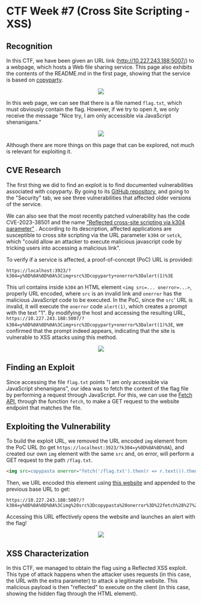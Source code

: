 # CTF Week #7 (Cross Site Scripting - XSS)

## Recognition

In this CTF, we have been given an URL link (http://10.227.243.188:5007/) to a webpage, which hosts a Web file sharing service. This page also exhibits the contents of the README.md in the first page, showing that the service is based on [copyparty](https://github.com/9001/copyparty).

<p align="center" justify="center">
    <img src="./assets/"> <!-- Image from the website -->
</p>

In this web page, we can see that there is a file named `flag.txt`, which must obviously contain the flag. However, if we try to open it, we only receive the message "Nice try, I am only accessible via JavaScript shenanigans."

<p align="center" justify="center">
    <img src="./assets/"> <!-- Message from JavaScript -->
</p>

Although there are more things on this page that can be explored, not much is relevant for exploiting it.

## CVE Research

The first thing we did to find an exploit is to find documented vulnerabilities associated with copyparty. By going to its [GitHub repository](https://github.com/9001/copyparty), and going to the "Security" tab, we see three vulnerabilities that affected older versions of the service.

We can also see that the most recently patched vulnerability has the code CVE-2023-38501 and the name ["Reflected cross-site scripting via k304 parameter"](https://github.com/9001/copyparty/security/advisories/GHSA-f54q-j679-p9hh) . According to its description, affected applications are susceptible to cross site scripting via the URL parameter `k304` or `setck`, which "could allow an attacker to execute malicious javascript code by tricking users into accessing a malicious link".

To verify if a service is affected, a proof-of-concept (PoC) URL is provided:

```
https://localhost:3923/?k304=y%0D%0A%0D%0A%3Cimg+src%3Dcopyparty+onerror%3Dalert(1)%3E
```

This url contains inside `k304` an HTML element `<img src=... onerror=...>`, properly URL encoded, where `src` is an invalid link and `onerror` has the malicious JavaScript code to be executed. In the PoC, since the `src`' URL is invalid, it will execute the `onerror` code `alert(1)`, which creates a prompt with the text "1". By modifying the host and accessing the resulting URL, `https://10.227.243.188:5007/?k304=y%0D%0A%0D%0A%3Cimg+src%3Dcopyparty+onerror%3Dalert(1)%3E`, we confirmed that the prompt indeed appears, indicating that the site is vulnerable to XSS attacks using this method.

<p align="center" justify="center">
    <img src="./assets/"> <!-- Example proof of concept -->
</p>

## Finding an Exploit

Since accessing the file `flag.txt` points "I am only accessible via JavaScript shenanigans", our idea was to fetch the content of the flag file by performing a request through JavaScript. For this, we can use the [Fetch API](https://developer.mozilla.org/en-US/docs/Web/API/Fetch_API), through the function `fetch`, to make a GET request to the website endpoint that matches the file.

## Exploiting the Vulnerability

To build the exploit URL, we removed the URL encoded `img` element from the PoC URL (to get `https://localhost:3923/?k304=y%0D%0A%0D%0A`), and created our own `img` element with the same `src` and, on error, will perform a GET request to the path `/flag.txt`.

```html
<img src=copypasta onerror="fetch('/flag.txt').then(r => r.text()).then(alert)">
```

Then, we URL encoded this element using [this website](https://www.urlencoder.org/) and appended to the previous base URL to get:

```
https://10.227.243.188:5007/?k304=y%0D%0A%0D%0A%3Cimg%20src%3Dcopypasta%20onerror%3D%22fetch%28%27%2Fflag.txt%27%29.then%28r%20%3D%3E%20r.text%28%29%29.then%28alert%29%22%3E
```

Accessing this URL effectively opens the website and launches an alert with the flag!

<p align="center" justify="center">
    <img src="./assets/"> <!-- Flag image blurred -->
</p>

## XSS Characterization

In this CTF, we managed to obtain the flag using a Reflected XSS exploit.  
This type of attack happens when the attacker uses requests (in this case, the URL with the extra parameter) to attack a legitimate website. This malicious payload is then "reflected" to execute on the client (in this case, showing the hidden flag through the HTML element).
